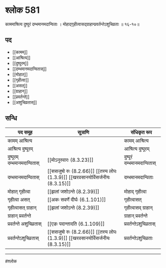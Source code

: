 # श्लोक 581

काममाश्रित्य दुष्पूरं दम्भमानमदान्विताः ।
मोहाद्गृहीत्वासद्ग्राहान्प्रवर्तन्तेऽशुचिव्रताः ॥ १६-१०॥


## पद 

- [[कामम्]]
- [[आश्रित्य]]
- [[दुष्पूरम्]]
- [[दम्भमानमदान्वितास्]]
- [[मोहात्]]
- [[गृहीत्वा]]
- [[असत्]]
- [[ग्राहान्]]
- [[प्रवर्तन्ते]]
- [[अशुचिव्रतास्]]

## सन्धि

| पद समूह | सूत्राणि | संधिकृत रूप |
| ----- | ----- | ----- |
| कामम् आश्रित्य |  | कामम् आश्रित्य |
| आश्रित्य दुष्पूरम् |  | आश्रित्य दुष्पूरम् |
| दुष्पूरम् दम्भमानमदान्वितास् |  [[मोऽनुस्वारः (8.3.23)]] | दुष्पूरं दम्भमानमदान्वितास् |
| दम्भमानमदान्वितास् |  [[ससजुषो रुः (8.2.66)]] [[तस्य लोपः (1.3.9)]] [[खरवसानयोर्विसर्जनीयः (8.3.15)]] | दम्भमानमदान्विताः |
| मोहात् गृहीत्वा |  [[झलां जशोऽन्ते (8.2.39)]] | मोहाद् गृहीत्वा |
| गृहीत्वा असत् |  [[अकः सवर्णे दीर्घः (6.1.101)]] | गृहीत्वासत् |
| गृहीत्वासत् ग्राहान् |  [[झलां जशोऽन्ते (8.2.39)]] | गृहीत्वासद् ग्राहान् |
| ग्राहान् प्रवर्तन्ते |  | ग्राहान् प्रवर्तन्ते |
| प्रवर्तन्ते अशुचिव्रतास् |  [[एङः पदान्तादति (6.1.109)]] | प्रवर्तन्तेऽशुचिव्रतास् |
| प्रवर्तन्तेऽशुचिव्रतास् |  [[ससजुषो रुः (8.2.66)]] [[तस्य लोपः (1.3.9)]] [[खरवसानयोर्विसर्जनीयः (8.3.15)]] | प्रवर्तन्तेऽशुचिव्रताः |


---

#श्लोक